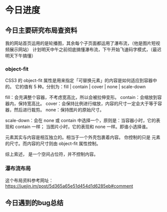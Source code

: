 # 今日进度
 

## 今日主要研究布局查资料
我的网站首页运用的是轮播图，其余每个子页面都运用了瀑布流，（他是图片短视频展示网站）
计划明天中午之前彻底搞懂瀑布流，下午开始飞速码字模式，（最迟明天下午搞懂）


### object-fit
CSS3 的 object-fit 属性是用来指定「可替换元素」的内容是如何适应到容器中的。
它的值有 5 种。分别为：fill | contain | cover | none | scale-down

fill：会充满整个容器，不考虑宽高比，所以会被拉伸变形。
contain：会缩放到容器内，保持宽高比。
cover：会保持比例进行缩放，内容的尺寸一定会大于等于容器，然后进行裁剪。
none：保持图片的原始尺寸。

scale-down：会在 none 或 contain 中选择一个，原则是：当容器小时，它的表现和 contain 一样；
当图片小时，它的表现和 none 一样。即谁小选择谁。


<img>元素其实与内容是相互独立的。<img>相当于一个外壳包裹着内容。
你控制的只是<img> 元素的尺寸。而内容的尺寸则由 object-fit 属性控制。

综上索述，<img> 是一个空间占位符，并不控制内容。


### 瀑布流布局
这个布局资料参考网址：https://juejin.im/post/5d365a65e51d454d1d6285eb#comment

## 今日遇到的bug总结